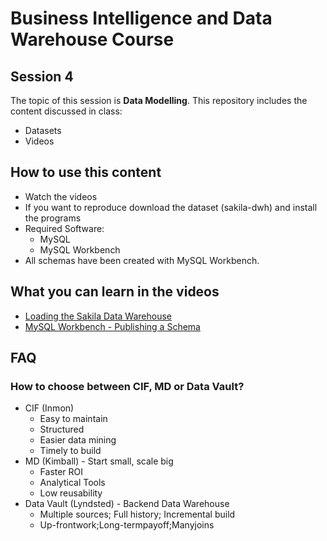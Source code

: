# Business Intelligence and Data Warehouse Course

## Session 4

The topic of this session is **Data Modelling**. This repository includes the content discussed in class:

  - Datasets
  - Videos

## How to use this content

  - Watch the videos
  - If you want to reproduce download the dataset (sakila-dwh) and install the programs
  - Required Software:
	  - MySQL
	  - MySQL Workbench
  - All schemas have been created with MySQL Workbench.
  
## What you can learn in the videos

  - [Loading the Sakila Data Warehouse](https://vimeo.com/242391229)
  - [MySQL Workbench - Publishing a Schema](https://vimeo.com/234888753)
  
## FAQ

### How to choose between CIF, MD or Data Vault?

  - CIF (Inmon)
  	- Easy to maintain
	- Structured
	- Easier data mining
	- Timely to build
  - MD (Kimball)
    	- Start small, scale big
	- Faster ROI
	- Analytical Tools
	- Low reusability
  - Data Vault (Lyndsted)
    	- Backend Data Warehouse
	- Multiple sources; Full history; Incremental build
	- Up-frontwork;Long-termpayoff;Manyjoins
